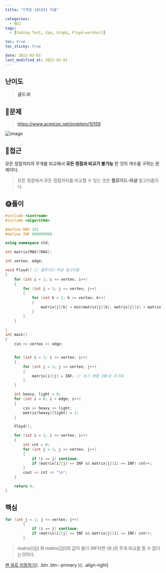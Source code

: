 ```yaml
---
title: "[백준 10159] 저울"

categories:
  - BOJ
tags:
  - [Coding Test, Cpp, Graph, Floyd-warshall]

toc: true
toc_sticky: true

date: 2022-03-01
last_modified_at: 2022-03-01
---
```


## 난이도

> **골드 III**

## 📜문제

> <https://www.acmicpc.net/problem/10159>

![image](https://user-images.githubusercontent.com/81313733/156120327-72b0d15f-bfb7-4bf9-8d6f-2abf8e5d8555.png)

## 🔎접근

모든 정점끼리의 무게를 비교해서 **모든 정점과 비교가 불가능** 한 것의 개수를 구하는 문제이다.

> 모든 정점에서 모든 정점까지를 비교할 수 있는 것은 **플로이드-와샬** 알고리즘이다.

## 🌞풀이

```c++
#include <iostream>
#include <algorithm>

#define MAX 101
#define INF 999999999

using namespace std;

int matrix[MAX][MAX];

int vertex, edge;

void Floyd() // 플루이드-와샬 알고리즘
{
	for (int i = 1; i <= vertex; i++)
	{
		for (int j = 1; j <= vertex; j++)
		{
			for (int k = 1; k <= vertex; k++)
			{
				matrix[j][k] = min(matrix[j][k], matrix[j][i] + matrix[i][k]);
			}
		}
	}

}
int main()
{
	cin >> vertex >> edge;


	for (int i = 1; i <= vertex; i++)
	{
		for (int j = 1; j <= vertex; j++)
		{
			matrix[i][j] = INF; // 초기 배열 INF로 초기화
		}
	}

	int heavy, light = 0;
	for (int i = 0; i < edge; i++)
	{
		cin >> heavy >> light;
		matrix[heavy][light] = 1;
	}

	Floyd();

	for (int i = 1; i <= vertex; i++)
	{
		int cnt = 0;
		for (int j = 1; j <= vertex; j++)
		{
			if (i == j) continue;
			if (matrix[i][j] == INF && matrix[j][i] == INF) cnt++;
		}
		cout << cnt << "\n";
	}

	return 0;
}
```

## 핵심

```c++
for (int j = 1; j <= vertex; j++)
		{
			if (i == j) continue;
			if (matrix[i][j] == INF && matrix[j][i] == INF) cnt++;
		}
```

> matrix[i][j] 와 matrix[j][i]의 값이 둘다 INF라면 i와 j의 무게 비교를 할 수 없다는것이다.

[맨 위로 이동하기](#){: .btn .btn--primary }{: .align-right}
